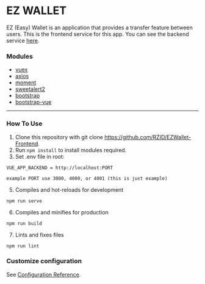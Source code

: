 # EZ WALLET

EZ (Easy) Wallet is an application that provides a transfer feature between users. This is the frontend service for this app. You can see the backend service [here](https://github.com/RZID/EZWallet-Backend/tree/dev).

### Modules
- [vuex](https://www.npmjs.com/package/vuex)
- [axios](https://www.npmjs.com/package/axios)
- [moment](https://www.npmjs.com/package/moment)
- [sweetalert2](https://www.npmjs.com/package/sweetalert2)
- [bootstrap](https://www.npmjs.com/package/bootstrap)
- [bootstrap-vue](https://www.npmjs.com/package/bootstrap-vue)

---

### How To Use
1. Clone this repository with git clone https://github.com/RZID/EZWallet-Frontend.
2. Run ```npm install``` to install modules required.
3. Set .env file in root:
```
VUE_APP_BACKEND = http://localhost:PORT

example PORT use 3000, 4000, or 4001 (this is just example)
```
5. Compiles and hot-reloads for development
```
npm run serve
```

6. Compiles and minifies for production
```
npm run build
```

7. Lints and fixes files
```
npm run lint
```

### Customize configuration
See [Configuration Reference](https://cli.vuejs.org/config/).
